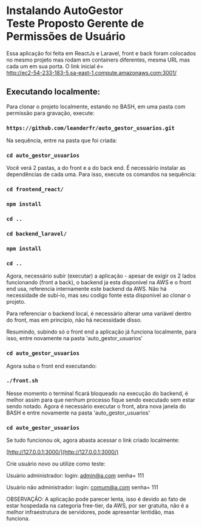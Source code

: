 # Instalando AutoGestor <br>Teste Proposto Gerente de Permissões de Usuário 

Essa aplicação foi feita em ReactJs e Laravel, front e back foram colocados no mesmo projeto mas rodam em containers diferentes, mesma URL mas cada um em sua porta. O link inicial é=<br> 
<a href="http://ec2-54-233-183-5.sa-east-1.compute.amazonaws.com:3001/" target="_blank">
    <span style='font-size:20px'>http://ec2-54-233-183-5.sa-east-1.compute.amazonaws.com:3001/</spa>
</a>

## Executando localmente:

Para clonar o projeto localmente, estando no BASH, em uma pasta com permissão para gravação, execute:

### `https://github.com/leanderfr/auto_gestor_usuarios.git`

Na sequência, entre na pasta que foi criada:

### `cd auto_gestor_usuarios`

Você verá 2 pastas, a do front e a do back end. É necessário instalar as dependências de cada uma. Para isso, execute os comandos na sequência:

### `cd frontend_react/`
### `npm install`
### `cd ..`
### `cd backend_laravel/`
### `npm install`
### `cd ..`

Agora, necessário subir (executar) a aplicação - apesar de exigir os 2 lados funcionando (front a back), o backend ja esta disponível na AWS e o front end usa, referencia internamente este backend da AWS.  Não há necessidade de subí-lo, mas seu codigo fonte esta disponivel ao clonar o projeto.

Para referenciar o backend local, é necessário alterar uma variável dentro do front, mas em princípio, não há necessidade disso.

Resumindo, subindo só o front end a aplicação já funciona localmente, para isso, entre novamente na pasta 'auto_gestor_usuarios'

### `cd auto_gestor_usuarios`

Agora suba o front end executando: 

### `./front.sh`

Nesse momento o terminal ficará bloqueado na execução do backend, é melhor assim para que nenhum processo fique sendo executado sem estar sendo notado.
Agora é necessário executar o front, abra nova janela do BASH e entre novamente na pasta 'auto_gestor_usuarios'

### `cd auto_gestor_usuarios`

Se tudo funcionou ok, agora abasta acessar o link criado localmente:

[http://127.0.0.1:3000/](http://127.0.0.1:3000/)



Crie usuário novo ou utilize como teste:

Usuário administrador:    login:   admin@a.com         senha= 111

Usuário não administrador:    login:   comum@a.com         senha= 111

OBSERVAÇÂO:  A aplicação pode parecer lenta, isso é devido ao fato de estar hospedada na categoria free-tier, da AWS, por ser gratuita, não é a melhor infraestrutura de servidores, pode apresentar lentidão, mas funciona.